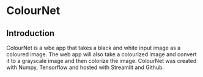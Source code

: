 # ColourNet

## Introduction

ColourNet is a wbe app that takes a black and white input image as a coloured image. The web app will also take a colourized image and convert it to a grayscale image and then colorize the image. ColourNet was created with Numpy, Tensorflow and hosted with Streamlit and Github.
